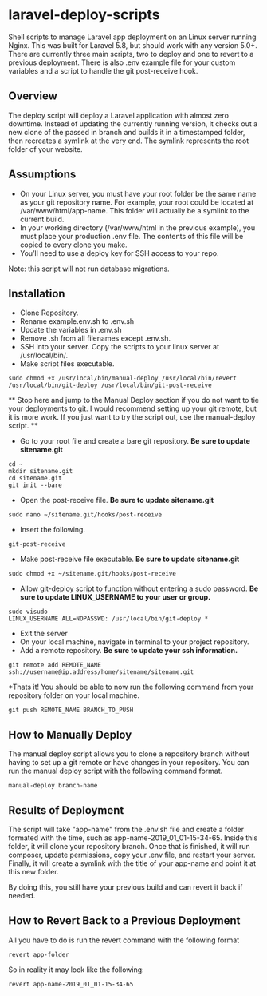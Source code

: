 # laravel-deploy-scripts
Shell scripts to manage Laravel app deployment on an Linux server running Nginx. This was built for Laravel 5.8, but should work with any version 5.0+. There are currently three main scripts, two to deploy and one to revert to a previous deployment. There is also .env example file for your custom variables and a script to handle the git post-receive hook.

## Overview

The deploy script will deploy a Laravel application with almost zero downtime. Instead of updating the currently running version, it checks out a new clone of the passed in branch and builds it in a timestamped folder, then recreates a symlink at the very end. The symlink represents the root folder of your website.

## Assumptions
* On your Linux server, you must have your root folder be the same name as your git repository name. For example, your root could be located at /var/www/html/app-name. This folder will actually be a symlink to the current build.
* In your working directory (/var/www/html in the previous example), you must place your production .env file. The contents of this file will be copied to every clone you make.
* You’ll need to use a deploy key for SSH access to your repo.

Note: this script will not run database migrations.

## Installation
* Clone Repository.
* Rename example.env.sh to .env.sh
* Update the variables in .env.sh
* Remove .sh from all filenames except .env.sh.
* SSH into your server. Copy the scripts to your linux server at /usr/local/bin/. 
* Make script files executable.

```
sudo chmod +x /usr/local/bin/manual-deploy /usr/local/bin/revert /usr/local/bin/git-deploy /usr/local/bin/git-post-receive
```

** Stop here and jump to the Manual Deploy section if you do not want to tie your deployments to git. I would recommend setting up your git remote, but it is more work. If you just want to try the script out, use the manual-deploy script. **

* Go to your root file and create a bare git repository. **Be sure to update sitename.git**
```
cd ~
mkdir sitename.git
cd sitename.git
git init --bare
```

* Open the post-receive file. **Be sure to update sitename.git**
```
sudo nano ~/sitename.git/hooks/post-receive
```

* Insert the following.
```
git-post-receive
```

* Make post-receive file executable. **Be sure to update sitename.git**
```
sudo chmod +x ~/sitename.git/hooks/post-receive
```

* Allow git-deploy script to function without entering a sudo password. **Be sure to update LINUX_USERNAME to your user or group.**
```
sudo visudo
LINUX_USERNAME ALL=NOPASSWD: /usr/local/bin/git-deploy *
```

* Exit the server
* On your local machine, navigate in terminal to your project repository.
* Add a remote repository. **Be sure to update your ssh information.**
```
git remote add REMOTE_NAME 
ssh://username@ip.address/home/sitename/sitename.git
```

*Thats it! You should be able to now run the following command from your repository folder on your local machine.
```
git push REMOTE_NAME BRANCH_TO_PUSH
```

## How to Manually Deploy
The manual deploy script allows you to clone a repository branch without having to set up a git remote or have changes in your repository. You can run the manual deploy script with the following command format.
```
manual-deploy branch-name
```

## Results of Deployment
The script will take "app-name" from the .env.sh file and create a folder formated with the time, such as app-name-2019_01_01-15-34-65. Inside this folder, it will clone your repository branch. Once that is finished, it will run composer, update permissions, copy your .env file, and restart your server. Finally, it will create a symlink with the title of your app-name and point it at this new folder. 

By doing this, you still have your previous build and can revert it back if needed. 

## How to Revert Back to a Previous Deployment
All you have to do is run the revert command with the following format
```
revert app-folder
```

So in reality it may look like the following:

```
revert app-name-2019_01_01-15-34-65
```


